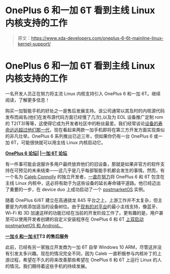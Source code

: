 # OnePlus 6 和一加 6T 看到主线 Linux 内核支持的工作

> 原文：<https://www.xda-developers.com/oneplus-6-6t-mainline-linux-kernel-support/>

# OnePlus 6 和一加 6T 看到主线 Linux 内核支持的工作

一名开发人员正在努力将主流 Linux 内核支持引入 OnePlus 6 和一加 6T。继续阅读，了解更多信息！

购买一加智能手机的好处之一是售后发展支持。该公司通常以其及时的内核源代码发布而闻名(他们在发布源代码方面已经慢了几次),以及为 EOL 设备推广定制 rom 的 T2(T3)等等，这使得它成为开发者社区中的粉丝最爱。我们经常谈论[设备的寿命远远超过他们那一代](https://www.xda-developers.com/samsung-galaxy-s-ii-unofficial-android-11-lineageos-18-1/)，现在看起来两款一加手机即将在第三方开发方面实现类似的非凡壮举。OnePlus 6 系列推出已近三年，但如果你仍有一台 OnePlus 6 或一加 6T，可能很快就可以用主线 Linux 内核启动它。

**[OnePlus 6 论坛](https://forum.xda-developers.com/c/oneplus-6.7609/)| |[一加 6T 论坛](https://forum.xda-developers.com/c/oneplus-6t.8257/)**

有一件事可能会说服许多用户最终放弃他们的旧设备，那就是如果非官方的软件支持在可预见的未来结束——这几乎是几乎每部智能手机都会发生的事情。然而，有一个名为 [Caleb Connolly](https://github.com/calebccff) 的独立开发者，[一直在努力](https://www.reddit.com/r/oneplus/comments/l1ne81/linux_on_the_oneplus_6_and_6t/)将 OnePlus 6 和 6T 包含在主线 Linux 内核中，这必将有助于为这些设备的延长寿命铺平道路。他已经迈出了重要的一步，在 device duo 上成功启动了一个 [postmarketOS](https://www.xda-developers.com/postmarketos-touch-optimized-linux-distro/) 实例。

随着 OnePlus 6/6T 建立在高通骁龙 845 平台之上，上游工作并不太复杂，但主要是为内核添加适当的设备树位。由于[现有的对平台](https://wiki.postmarketos.org/wiki/SDM845_Mainlining)的最小主线支持，像蓝牙、Wi-Fi 和 3D 加速这样的功能已经在当前的开发阶段工作了。更有趣的是，用户甚至可以使用开发者创建的自定义安装程序在 OnePlus 6 和 6T [上双启动 postmarketOS 和 Android。](https://github.com/calebccff/pmos-oneplus6)

**[一加 6 和一加 6T](https://wiki.postmarketos.org/wiki/OnePlus_6_(oneplus-enchilada))T3 的售后服务**

此前，已经有另一家独立开发商为一加 6T 自举 Windows 10 ARM，尽管这并没有引发太多兴趣。现在的情况完全不同，因为 Caleb 一直积极参与内核补丁的上游过程，希望在不久的将来改善那些希望在 OnePlus 6 和 6T 上运行 Linux 的人的情况。我们期待着这些手机的持续发展。